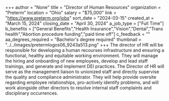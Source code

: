 +++
author = "None"
title = "Director of Human Resources"
organization = "Preterm"
location = "Ohio"
salary = "$75,000"
link = "https://www.preterm.org/jobs"
sort_date = "2024-03-15"
created_at = "March 15, 2024"
closing_date = "April 30, 2024"
a_job_type = ["Full Time"]
b_benefits = ["General Benefits","Health Insurance","Vision","Dental","Trans health","Abortion procedure funding","paid time off"]
c_feedback = ""
aa_degrees_required = "Bachelor's degree required"
thumbnail = "../../images/pretermlogos06_9243a513.png"
+++
The director of HR will be responsible for developing a human recourses infrastructure and ensuring a functional, healthy and equitable working environment. They will manage the hiring and onboarding of new employees, develop and lead staff trainings, and generate and implement DEI practices. The Director of HR will serve as the management liaison to unionized staff and directly supervise the quality and compliance administrator. They will help provide oversite regarding employee relationships, pro-actively identify problems, and will work alongside other directors to resolve internal staff complaints and disciplinary occurrences. 
